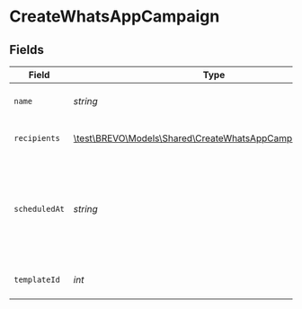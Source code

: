 # CreateWhatsAppCampaign


## Fields

| Field                                                                                                                                                                | Type                                                                                                                                                                 | Required                                                                                                                                                             | Description                                                                                                                                                          | Example                                                                                                                                                              |
| -------------------------------------------------------------------------------------------------------------------------------------------------------------------- | -------------------------------------------------------------------------------------------------------------------------------------------------------------------- | -------------------------------------------------------------------------------------------------------------------------------------------------------------------- | -------------------------------------------------------------------------------------------------------------------------------------------------------------------- | -------------------------------------------------------------------------------------------------------------------------------------------------------------------- |
| `name`                                                                                                                                                               | *string*                                                                                                                                                             | :heavy_check_mark:                                                                                                                                                   | Name of the WhatsApp campaign creation                                                                                                                               | Test Campaign                                                                                                                                                        |
| `recipients`                                                                                                                                                         | [\test\BREVO\Models\Shared\CreateWhatsAppCampaignRecipients](../../Models/Shared/CreateWhatsAppCampaignRecipients.md)                                                | :heavy_check_mark:                                                                                                                                                   | Segment ids and List ids to include/exclude from campaign                                                                                                            |                                                                                                                                                                      |
| `scheduledAt`                                                                                                                                                        | *string*                                                                                                                                                             | :heavy_check_mark:                                                                                                                                                   | Sending UTC date-time (YYYY-MM-DDTHH:mm:ss.SSSZ). **Prefer to pass your timezone in date-time format for accurate result.For example: **2017-06-01T12:30:00+02:00**<br/> | 2017-06-01 12:30:00 +0200 +0200                                                                                                                                      |
| `templateId`                                                                                                                                                         | *int*                                                                                                                                                                | :heavy_check_mark:                                                                                                                                                   | Id of the WhatsApp template in **approved** state                                                                                                                    | 19                                                                                                                                                                   |